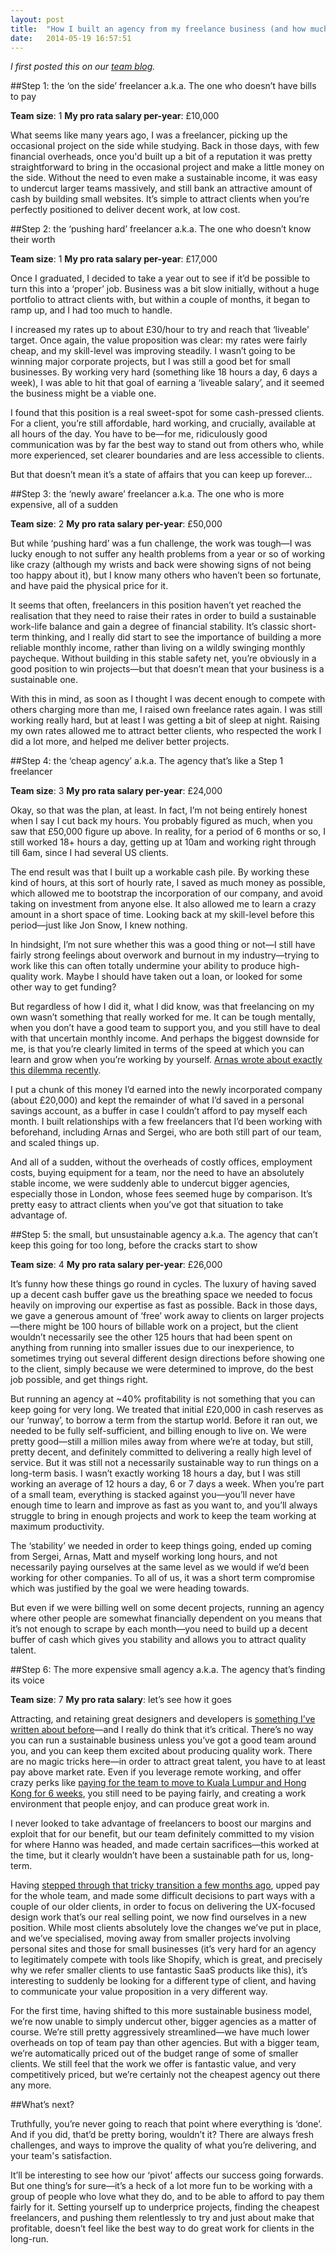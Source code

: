 ```yaml
---
layout: post
title:  "How I built an agency from my freelance business (and how much I earned)"
date:   2014-05-19 16:57:51
---
```


*I first posted this on our [team blog](http://hanno.co/logbook/six-ages-agency).*

##Step 1: the ‘on the side’ freelancer
a.k.a. The one who doesn’t have bills to pay

**Team size**: 1
**My pro rata salary per-year**: £10,000

What seems like many years ago, I was a freelancer, picking up the occasional project on the side while studying. Back in those days, with few financial overheads, once you'd built up a bit of a reputation it was pretty straightforward to bring in the occasional project and make a little money on the side. Without the need to even make a sustainable income, it was easy to undercut larger teams massively, and still bank an attractive amount of cash by building small websites. It’s simple to attract clients when you’re perfectly positioned to deliver decent work, at low cost.

##Step 2: the ‘pushing hard’ freelancer
a.k.a. The one who doesn’t know their worth

**Team size**: 1
**My pro rata salary per-year**: £17,000

Once I graduated, I decided to take a year out to see if it’d be possible to turn this into a ‘proper’ job. Business was a bit slow initially, without a huge portfolio to attract clients with, but within a couple of months, it began to ramp up, and I had too much to handle.

I increased my rates up to about £30/hour to try and reach that ‘liveable’ target. Once again, the value proposition was clear: my rates were fairly cheap, and my skill-level was improving steadily. I wasn’t going to be winning major corporate projects, but I was still a good bet for small businesses. By working very hard (something like 18 hours a day, 6 days a week), I was able to hit that goal of earning a ‘liveable salary’, and it seemed the business might be a viable one.

I found that this position is a real sweet-spot for some cash-pressed clients. For a client, you’re still affordable, hard working, and crucially, available at all hours of the day. You have to be&mdash;for me, ridiculously good communication was by far the best way to stand out from others who, while more experienced, set clearer boundaries and are less accessible to clients.

But that doesn’t mean it’s a state of affairs that you can keep up forever...

##Step 3: the ‘newly aware’ freelancer
a.k.a. The one who is more expensive, all of a sudden

**Team size**: 2
**My pro rata salary per-year**: £50,000

But while ‘pushing hard’ was a fun challenge, the work was tough&mdash;I was lucky enough to not suffer any health problems from a year or so of working like crazy (although my wrists and back were showing signs of not being too happy about it), but I know many others who haven’t been so fortunate, and have paid the physical price for it.

It seems that often, freelancers in this position haven’t yet reached the realisation that they need to raise their rates in order to build a sustainable work-life balance and gain a degree of financial stability. It’s classic short-term thinking, and I really did start to see the importance of building a more reliable monthly income, rather than living on a wildly swinging monthly paycheque. Without building in this stable safety net, you’re obviously in a good position to win projects&mdash;but that doesn’t mean that your business is a sustainable one.

With this in mind, as soon as I thought I was decent enough to compete with others charging more than me, I raised own freelance rates again. I was still working really hard, but at least I was getting a bit of sleep at night. Raising my own rates allowed me to attract better clients, who respected the work I did a lot more, and helped me deliver better projects.

##Step 4: the ‘cheap agency’
a.k.a. The agency that’s like a Step 1 freelancer

**Team size**: 3
**My pro rata salary per-year**: £24,000

Okay, so that was the plan, at least. In fact, I’m not being entirely honest when I say I cut back my hours. You probably figured as much, when you saw that £50,000 figure up above. In reality, for a period of 6 months or so, I still worked 18+ hours a day, getting up at 10am and working right through till 6am, since I had several US clients.

The end result was that I built up a workable cash pile. By working these kind of hours, at this sort of hourly rate, I saved as much money as possible, which allowed me to bootstrap the incorporation of our company, and avoid taking on investment from anyone else. It also allowed me to learn a crazy amount in a short space of time. Looking back at my skill-level before this period&mdash;just like Jon Snow, I knew nothing.

In hindsight, I’m not sure whether this was a good thing or not&mdash;I still have fairly strong feelings about overwork and burnout in my industry&mdash;trying to work like this can often totally undermine your ability to produce high-quality work. Maybe I should have taken out a loan, or looked for some other way to get funding?

But regardless of how I did it, what I did know, was that freelancing on my own wasn’t something that really worked for me. It can be tough mentally, when you don’t have a good team to support you, and you still have to deal with that uncertain monthly income. And perhaps the biggest downside for me, is that you’re clearly limited in terms of the speed at which you can learn and grow when you’re working by yourself. [Arnas wrote about exactly this dilemma recently](/logbook/giving-up-freelance-freedom).

I put a chunk of this money I’d earned into the newly incorporated company (about £20,000) and kept the remainder of what I’d saved in a personal savings account, as a buffer in case I couldn’t afford to pay myself each month. I built relationships with a few freelancers that I’d been working with beforehand, including Arnas and Sergei, who are both still part of our team, and scaled things up.

And all of a sudden, without the overheads of costly offices, employment costs, buying equipment for a team, nor the need to have an absolutely stable income, we were suddenly able to undercut bigger agencies, especially those in London, whose fees seemed huge by comparison. It’s pretty easy to attract clients when you’ve got that situation to take advantage of.

##Step 5: the small, but unsustainable agency
a.k.a. The agency that can’t keep this going for too long, before the cracks start to show

**Team size**: 4
**My pro rata salary per-year**: £26,000

It’s funny how these things go round in cycles. The luxury of having saved up a decent cash buffer gave us the breathing space we needed to focus heavily on improving our expertise as fast as possible. Back in those days, we gave a generous amount of ‘free’ work away to clients on larger projects&mdash;there might be 100 hours of billable work on a project, but the client wouldn’t necessarily see the other 125 hours that had been spent on anything from running into smaller issues due to our inexperience, to sometimes trying out several different design directions before showing one to the client, simply because we were determined to improve, do the best job possible, and get things right.

But running an agency at ~40% profitability is not something that you can keep going for very long. We treated that initial £20,000 in cash reserves as our ‘runway’, to borrow a term from the startup world. Before it ran out, we needed to be fully self-sufficient, and billing enough to live on. We were pretty good&mdash;still a million miles away from where we’re at today, but still, pretty decent, and definitely committed to delivering a really high level of service. But it was still not a necessarily sustainable way to run things on a long-term basis. I wasn’t exactly working 18 hours a day, but I was still working an average of 12 hours a day, 6 or 7 days a week. When you’re part of a small team, everything is stacked against you&mdash;you’ll never have enough time to learn and improve as fast as you want to, and you’ll always struggle to bring in enough projects and work to keep the team working at maximum productivity.

The ‘stability’ we needed in order to keep things going, ended up coming from Sergei, Arnas, Matt and myself working long hours, and not necessarily paying ourselves at the same level as we would if we’d been working for other companies. To all of us, it was a short term compromise which was justified by the goal we were heading towards.

But even if we were billing well on some decent projects, running an agency where other people are somewhat financially dependent on you means that it’s not enough to scrape by each month&mdash;you need to build up a decent buffer of cash which gives you stability and allows you to attract quality talent.

##Step 6: The more expensive small agency
a.k.a. The agency that’s finding its voice

**Team size**: 7
**My pro rata salary**: let’s see how it goes

Attracting, and retaining great designers and developers is [something I’ve written about before](/logbook/hiring-designers)&mdash;and I really do think that it’s critical. There’s no way you can run a sustainable business unless you’ve got a good team around you, and you can keep them excited about producing quality work. There are no magic tricks here&mdash;in order to attract great talent, you have to at least pay above market rate. Even if you leverage remote working, and offer crazy perks like [paying for the team to move to Kuala Lumpur and Hong Kong for 6 weeks](/logbook/helipads-durian-monkeys-websites), you still need to be paying fairly, and creating a work environment that people enjoy, and can produce great work in.

I never looked to take advantage of freelancers to boost our margins and exploit that for our benefit, but our team definitely committed to my vision for where Hanno was headed, and made certain sacrifices&mdash;this worked at the time, but it clearly wouldn’t have been a sustainable path for us, long-term.

Having [stepped through that tricky transition a few months ago](/logbook/building-better-business), upped pay for the whole team, and made some difficult decisions to part ways with a couple of our older clients, in order to focus on delivering the UX-focused design work that’s our real selling point, we now find ourselves in a new position. While most clients absolutely love the changes we’ve put in place, and we’ve specialised, moving away from smaller projects involving personal sites and those for small businesses (it’s very hard for an agency to legitimately compete with tools like Shopify, which is great, and precisely why we refer smaller clients to use fantastic SaaS products like this), it’s interesting to suddenly be looking for a different type of client, and having to communicate your value proposition in a very different way.

For the first time, having shifted to this more sustainable business model, we’re now unable to simply undercut other, bigger agencies as a matter of course. We’re still pretty aggressively streamlined&mdash;we have much lower overheads on top of team pay than other agencies. But with a bigger team, we’re automatically priced out of the budget range of some of smaller clients. We still feel that the work we offer is fantastic value, and very competitively priced, but we’re certainly not the cheapest agency out there any more.

##What’s next?

Truthfully, you’re never going to reach that point where everything is ‘done’. And if you did, that’d be pretty boring, wouldn’t it? There are always fresh challenges, and ways to improve the quality of what you’re delivering, and your team's satisfaction.

It’ll be interesting to see how our ‘pivot’ affects our success going forwards. But one thing’s for sure&mdash;it’s a heck of a lot more fun to be working with a group of people who love what they do, and to be able to afford to pay them fairly for it. Setting yourself up to underprice projects, finding the cheapest freelancers, and pushing them relentlessly to try and just about make that profitable, doesn’t feel like the best way to do great work for clients in the long-run.